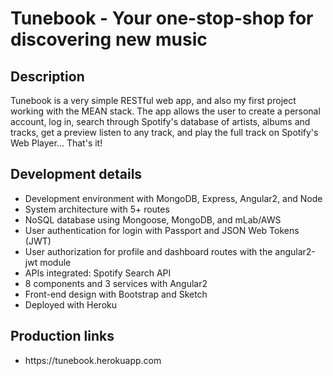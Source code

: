 <h1>Tunebook - Your one-stop-shop for discovering new music</h1>

<h2>Description</h2>
Tunebook is a very simple RESTful web app, and also my first project working with the MEAN stack. The app allows the user to create a personal account, log in, search through Spotify's database of artists, albums and tracks, get a preview listen to any track, and play the full track on Spotify's Web Player... That's it!

<h2>Development details</h2>
<ul>
  <li>Development environment with MongoDB, Express, Angular2, and Node</li>
  <li>System architecture with 5+ routes</li>
  <li>NoSQL database using Mongoose, MongoDB, and mLab/AWS</li>
  <li>User authentication for login with Passport and JSON Web Tokens (JWT)</li>
  <li>User authorization for profile and dashboard routes with the angular2-jwt module</li>
  <li>APIs integrated: Spotify Search API</li>
  <li>8 components and 3 services with Angular2</li>
  <li>Front-end design with Bootstrap and Sketch</li>
  <li>Deployed with Heroku</li>
</ul>

<h2>Production links</h2>
<ul>
  <li>https://tunebook.herokuapp.com</li>
</ul>

